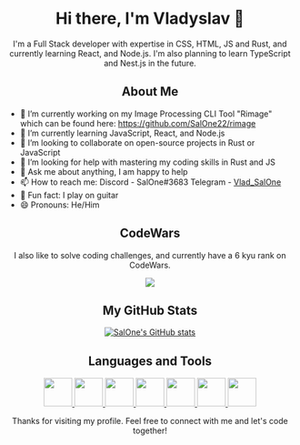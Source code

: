 <h1 align="center">Hi there, I'm Vladyslav 👋</h1>

<p align="center">I'm a Full Stack developer with expertise in CSS, HTML, JS and Rust, and currently learning React, and Node.js. I'm also planning to learn TypeScript and Nest.js in the future.</p>

<h2 align="center">About Me</h2>

<ul>
  <li>🔭 I’m currently working on my Image Processing CLI Tool "Rimage" which can be found here: <a href="https://github.com/SalOne22/rimage">https://github.com/SalOne22/rimage</a> </li>
  <li>🌱 I’m currently learning JavaScript, React, and Node.js</li>
  <li>👯 I’m looking to collaborate on open-source projects in Rust or JavaScript</li>
  <li>🤔 I’m looking for help with mastering my coding skills in Rust and JS</li>
  <li>💬 Ask me about anything, I am happy to help</li>
  <li>📫 How to reach me: Discord - SalOne#3683 Telegram - <a href="https://t.me/Vlad_SalOne">Vlad_SalOne</a></li>
  <li>🎸 Fun fact: I play on guitar</li>
  <li>😄 Pronouns: He/Him</li>
</ul>

<h2 align="center">CodeWars</h2>

<p align="center">I also like to solve coding challenges, and currently have a 6 kyu rank on CodeWars.</p>

<p align="center">
  <a href="https://www.codewars.com/users/SalOne22">
    <img src="https://www.codewars.com/users/SalOne22/badges/large">
  </a>
</p>

<h2 align="center">My GitHub Stats</h2>

<p align="center">
  <a href="https://github.com/SalOne22">
    <picture>
      <source media="(prefers-color-scheme: dark)" srcset="https://github-readme-stats.vercel.app/api?username=SalOne22&show_icons=true&bg_color=ffffff00&title_color=C3E88D&icon_color=89DDFF&text_color=EEFFFF">
      <source media="(prefers-color-scheme: light)" srcset="https://github-readme-stats.vercel.app/api?username=SalOne22&show_icons=true&bg_color=ffffff00&title_color=95D634&icon_color=82AAFF&text_color=545454">
      <img alt="SalOne's GitHub stats" src="https://github-readme-stats.vercel.app/api?username=SalOne22&show_icons=true&bg_color=ffffff00&title_color=C3E88D&icon_color=89DDFF&text_color=EEFFFF">
    </picture>
  </a>
</p>

<h2 align="center">Languages and Tools</h2>

<p align="center">
  <a href="https://developer.mozilla.org/en-US/docs/Web/HTML">
    <img src="https://cdn.jsdelivr.net/gh/devicons/devicon/icons/html5/html5-plain.svg" width="50" height="50">
  </a>
  <a href="https://developer.mozilla.org/en-US/docs/Web/CSS">
    <img src="https://cdn.jsdelivr.net/gh/devicons/devicon/icons/css3/css3-plain.svg" width="50" height="50">
  </a>
  <a href="https://developer.mozilla.org/en-US/docs/Web/JavaScript">
    <img src="https://cdn.jsdelivr.net/gh/devicons/devicon/icons/javascript/javascript-plain.svg" width="50" height="50">
  </a>
  <a href="https://www.rust-lang.org/">
    <picture>
      <source media="(prefers-color-scheme: dark)" srcset="./images/rust-logo-invert.svg">
      <source media="(prefers-color-scheme: light)" srcset="./images/rust-logo.svg">
      <img src="https://docs.rs/-/rustdoc.static/rust-logo-151179464ae7ed46.svg" width="50" height="50">
    </picture>
  </a>
  <a href="https://react.dev/">
    <img src="https://cdn.jsdelivr.net/gh/devicons/devicon/icons/react/react-original.svg" width="50" height="50">
  </a>
  <a href="https://nodejs.org/en">
    <img src="https://cdn.jsdelivr.net/gh/devicons/devicon/icons/nodejs/nodejs-plain.svg" width="50" height="50">
  </a>
  <a href="https://git-scm.com/">
    <img src="https://cdn.jsdelivr.net/gh/devicons/devicon/icons/git/git-plain.svg" width="50" height="50">
  </a>
</p>

<p align="center">Thanks for visiting my profile. Feel free to connect with me and let's code together!</p>
